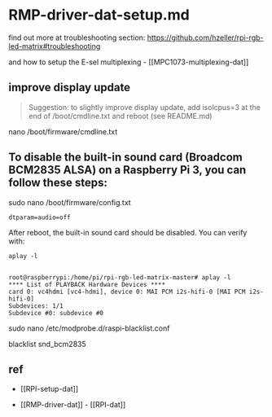 
# RMP-driver-dat-setup.md

find out more at troubleshooting section: https://github.com/hzeller/rpi-rgb-led-matrix#troubleshooting

and how to setup the E-sel multiplexing - [[MPC1073-multiplexing-dat]]



## improve display update 


> Suggestion: to slightly improve display update, add
> 	isolcpus=3
> at the end of /boot/cmdline.txt and reboot (see README.md)

nano /boot/firmware/cmdline.txt


## To disable the built-in sound card (Broadcom BCM2835 ALSA) on a Raspberry Pi 3, you can follow these steps:


sudo nano /boot/firmware/config.txt

    dtparam=audio=off

After reboot, the built-in sound card should be disabled. You can verify with:

    aplay -l


    root@raspberrypi:/home/pi/rpi-rgb-led-matrix-master# aplay -l
    **** List of PLAYBACK Hardware Devices ****
    card 0: vc4hdmi [vc4-hdmi], device 0: MAI PCM i2s-hifi-0 [MAI PCM i2s-hifi-0]
    Subdevices: 1/1
    Subdevice #0: subdevice #0

sudo nano /etc/modprobe.d/raspi-blacklist.conf

blacklist snd_bcm2835




## ref 

- [[RPI-setup-dat]]

- [[RMP-driver-dat]] - [[RPI-dat]]